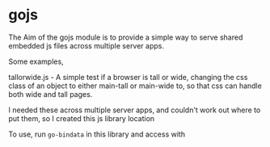 gojs
====

The Aim of the gojs module is to provide a simple way to serve shared embedded js files across multiple server apps.

Some examples,

tallorwide.js - A simple test if a browser is tall or wide, changing the css class of an object to either main-tall or main-wide to, so that css can handle both wide and tall pages.


I needed these across multiple server apps, and couldn't work out where to put them, so I created this js library location

To use, run ```go-bindata``` in this library and access with

    
